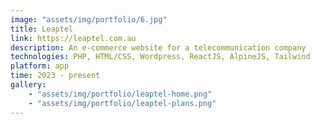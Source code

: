```yaml
---
image: "assets/img/portfolio/6.jpg"
title: Leaptel
link: https://leaptel.com.au
description: An e-commerce website for a telecommunication company
technologies: PHP, HTML/CSS, Wordpress, ReactJS, AlpineJS, Tailwind
platform: app
time: 2023 - present
gallery:
    - "assets/img/portfolio/leaptel-home.png"
    - "assets/img/portfolio/leaptel-plans.png"
---
```

